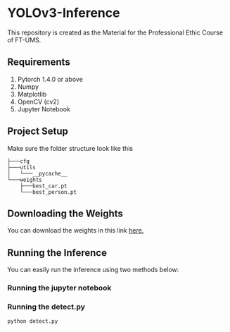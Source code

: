 # YOLOv3-Inference
This repository is created as the Material for the Professional Ethic Course of FT-UMS.

## Requirements
1. Pytorch 1.4.0 or above
2. Numpy
3. Matplotlib
4. OpenCV (cv2)
5. Jupyter Notebook

## Project Setup
Make sure the folder structure look like this
```
├───cfg
├───utils
│   └───__pycache__
└───weights
    ├───best_car.pt
    └───best_person.pt
```

## Downloading the Weights
You can download the weights in this link [here.](https://drive.google.com/drive/folders/1UfK4o6fIFKaTSCQKFPoy9S6p0AXwfLva?usp=sharing)

## Running the Inference
You can easily run the inference using two methods below:
### Running the jupyter notebook

### Running the detect.py
```
python detect.py
```
